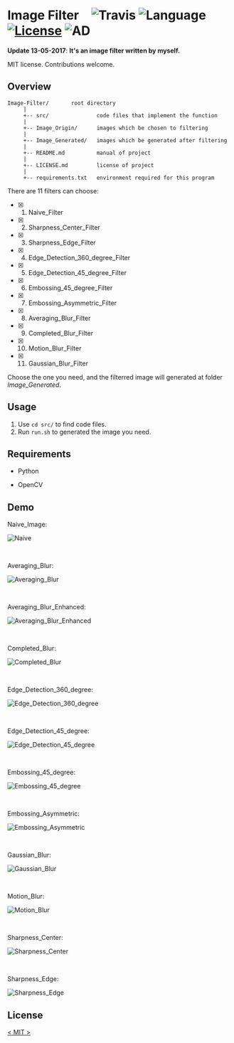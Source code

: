 # Image Filter　![Travis](https://img.shields.io/travis/rust-lang/rust/master.svg) ![Language](https://img.shields.io/badge/language-Python-orange.svg) [![License](https://img.shields.io/badge/license-MIT-blue.svg)](./LICENSE.md) ![AD](https://img.shields.io/badge/东半球最好的-图像滤波器-pink.svg)
 
__Update 13-05-2017__:   __It's an image filter written by myself.__

MIT license. Contributions welcome.

## Overview

	Image-Filter/       root directory
	     |
	     +-- src/               code files that implement the function
	     |
	     +-- Image_Origin/      images which be chosen to filtering
	     |
	     +-- Image_Generated/   images which be generated after filtering
	     |
	     +-- README.md          manual of project
	     |
	     +-- LICENSE.md         license of project
	     |
	     +-- requirements.txt   environment required for this program

There are 11 filters can choose:

- [x] 1. Naive_Filter
- [x] 2. Sharpness_Center_Filter
- [x] 3. Sharpness_Edge_Filter
- [x] 4. Edge_Detection_360_degree_Filter
- [x] 5. Edge_Detection_45_degree_Filter
- [x] 6. Embossing_45_degree_Filter
- [x] 7. Embossing_Asymmetric_Filter
- [x] 8. Averaging_Blur_Filter
- [x] 9. Completed_Blur_Filter
- [x] 10. Motion_Blur_Filter
- [x] 11. Gaussian_Blur_Filter

Choose the one you need, and the filterred image will generated at folder *Image_Generated*.

## Usage 

1. Use ```cd src/``` to find code files.
2. Run ```run.sh``` to generated the image you need.

## Requirements

   * Python

   * OpenCV

## Demo


Naive_Image:

![Naive](https://github.com/JNingWei/Image-Filter/blob/master/Image_Generated/Naive.jpg)

<br>

Averaging_Blur:

![Averaging_Blur](https://github.com/JNingWei/Image-Filter/blob/master/Image_Generated/Averaging_Blur.jpg)

<br>

Averaging_Blur_Enhanced:

![Averaging_Blur_Enhanced](https://github.com/JNingWei/Image-Filter/blob/master/Image_Generated/Averaging_Blur_Enhanced.jpg)

<br>

Completed_Blur:

![Completed_Blur](https://github.com/JNingWei/Image-Filter/blob/master/Image_Generated/Completed_Blur.jpg)

<br>

Edge_Detection_360_degree:

![Edge_Detection_360_degree](https://github.com/JNingWei/Image-Filter/blob/master/Image_Generated/Edge_Detection_360_degree.jpg)

<br>

Edge_Detection_45_degree:

![Edge_Detection_45_degree](https://github.com/JNingWei/Image-Filter/blob/master/Image_Generated/Edge_Detection_45_degree.jpg)

<br>

Embossing_45_degree:

![Embossing_45_degree](https://github.com/JNingWei/Image-Filter/blob/master/Image_Generated/Embossing_45_degree.jpg)

<br>

Embossing_Asymmetric:

![Embossing_Asymmetric](https://github.com/JNingWei/Image-Filter/blob/master/Image_Generated/Embossing_Asymmetric.jpg)

<br>

Gaussian_Blur:

![Gaussian_Blur](https://github.com/JNingWei/Image-Filter/blob/master/Image_Generated/Gaussian_Blur.jpg)

<br>

Motion_Blur:

![Motion_Blur](https://github.com/JNingWei/Image-Filter/blob/master/Image_Generated/Motion_Blur.jpg)

<br>

Sharpness_Center:

![Sharpness_Center](https://github.com/JNingWei/Image-Filter/blob/master/Image_Generated/Sharpness_Center.jpg)

<br>

Sharpness_Edge:

![Sharpness_Edge](https://github.com/JNingWei/Image-Filter/blob/master/Image_Generated/Sharpness_Edge.jpg)

## License

[< MIT >](https://github.com/parnec/Image_Algorithm_Toolbox/blob/master/LICENSE.md)
